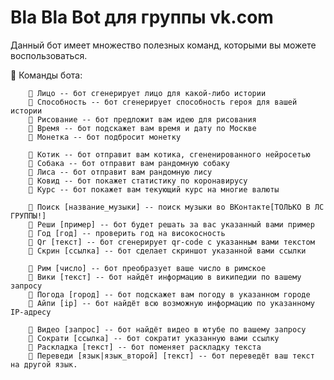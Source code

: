 # Bla Bla Bot для группы vk.com

Данный бот имеет множество полезных команд, которыми вы можете воспользоваться.

📗 Команды бота:

        👤 Лицо -- бот сгенерирует лицо для какой-либо истории
        👤 Способность -- бот сгенерирует способность героя для вашей истории
        👤 Рисование -- бот предложит вам идею для рисования
        👤 Время -- бот подскажет вам время и дату по Москве
        👤 Монетка -- бот подбросит монетку

        👤 Котик -- бот отправит вам котика, сгененированного нейросетью
        👤 Собака -- бот отправит вам рандомную собаку
        👤 Лиса -- бот отправит вам рандомную лису
        👤 Ковид -- бот покажет статистику по коронавирусу
        👤 Курс -- бот покажет вам текующий курс на многие валюты

        👤 Поиск [название_музыки] -- поиск музыки во ВКонтакте[ТОЛЬКО В ЛС ГРУППЫ!]
        👤 Реши [пример] -- бот будет решать за вас указанный вами пример
        👤 Год [год] -- проверить год на високосность
        👤 Qr [текст] -- бот сгенерирует qr-code с указанным вами текстом
        👤 Скрин [ссылка] -- бот сделает скриншот указанной вами ссылки
    
        👤 Рим [число] -- бот преобразует ваше число в римское
        👤 Вики [текст] -- бот найдёт информацию в википедии по вашему запросу
        👤 Погода [город] -- бот подскажет вам погоду в указанном городе
        👤 Айпи [ip] -- бот найдёт всю возможную информацию по указанному IP-адресу
    
        👤 Видео [запрос] -- бот найдёт видео в ютубе по вашему запросу
        👤 Сократи [ссылка] -- бот сократит указанную вами ссылку
        👤 Раскладка [текст] -- бот поменяет раскладку текста
        👤 Переведи [язык|язык_второй] [текст] -- бот переведёт ваш текст на другой язык.
